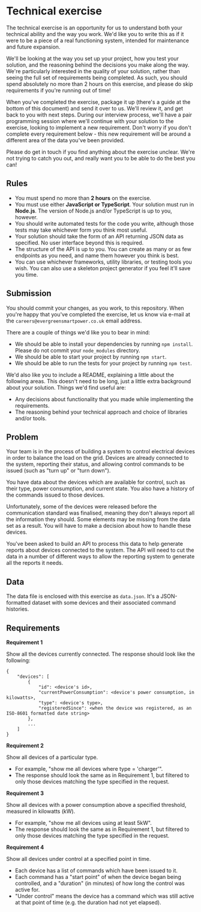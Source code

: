 # Technical exercise

The technical exercise is an opportunity for us to understand both your technical ability and the way you work. We'd like you to write this as if it were to be a piece of a real functioning system, intended for maintenance and future expansion.

We'll be looking at the way you set up your project, how you test your solution, and the reasoning behind the decisions you make along the way. We're particularly interested in the quality of your solution, rather than seeing the full set of requirements being completed. As such, you should spend absolutely no more than 2 hours on this exercise, and please do skip requirements if you're running out of time!

When you've completed the exercise, package it up (there's a guide at the bottom of this document) and send it over to us. We'll review it, and get back to you with next steps. During our interview process, we'll have a pair programming session where we'll continue with your solution to the exercise, looking to implement a new requirement. Don't worry if you don't complete every requirement below - this new requirement will be around a different area of the data you've been provided.

Please do get in touch if you find anything about the exercise unclear. We're not trying to catch you out, and really want you to be able to do the best you can!

## Rules

* You must spend no more than **2 hours** on the exercise.
* You must use either **JavaScript or TypeScript**. Your solution must run in **Node.js**. The version of Node.js and/or TypeScript is up to you, however.
* You should write automated tests for the code you write, although those tests may take whichever form you think most useful.
* Your solution should take the form of an API returning JSON data as specified. No user interface beyond this is required.
* The structure of the API is up to you. You can create as many or as few endpoints as you need, and name them however you think is best.
* You can use whichever frameworks, utility libraries, or testing tools you wish. You can also use a skeleton project generator if you feel it'll save you time.

## Submission

You should commit your changes, as you work, to this repository. When you're happy that you've completed the exercise, let us know via e-mail at the `careers@evergreensmartpower.co.uk` email address.

There are a couple of things we'd like you to bear in mind:

* We should be able to install your dependencies by running `npm install`. Please do not commit your `node_modules` directory.
* We should be able to start your project by running `npm start`.
* We should be able to run the tests for your project by running `npm test`.

We'd also like you to include a README, explaining a little about the following areas. This doesn't need to be long, just a little extra background about your solution. Things we'd find useful are:

* Any decisions about functionality that you made while implementing the requirements.
* The reasoning behind your technical approach and choice of libraries and/or tools.

## Problem

Your team is in the process of building a system to control electrical devices in order to balance the load on the grid. Devices are already connected to the system, reporting their status, and allowing control commands to be issued (such as "turn up" or "turn down").

You have data about the devices which are available for control, such as their type, power consumption, and current state. You also have a history of the commands issued to those devices.

Unfortunately, some of the devices were released before the communication standard was finalised, meaning they don't always report all the information they should. Some elements may be missing from the data set as a result. You will have to make a decision about how to handle these devices.

You've been asked to build an API to process this data to help generate reports about devices connected to the system. The API will need to cut the data in a number of different ways to allow the reporting system to generate all the reports it needs.

## Data

The data file is enclosed with this exercise as `data.json`. It's a JSON-formatted dataset with some devices and their associated command histories.

## Requirements

**Requirement 1**

Show all the devices currently connected. The response should look like the following:

```
{
    "devices": [
        {
            "id": <device's id>,
            "currentPowerConsumption": <device's power consumption, in kilowatts>,
            "type": <device's type>,
            "registeredSince": <when the device was registered, as an ISO-8601 formatted date string>
        },
        ...
    ]
}
```

**Requirement 2**

Show all devices of a particular type.

* For example, "show me all devices where type = 'charger'".
* The response should look the same as in Requirement 1, but filtered to only those devices matching the type specified in the request.

**Requirement 3**

Show all devices with a power consumption above a specified threshold, measured in kilowatts (kW).

* For example, "show me all devices using at least 5kW".
* The response should look the same as in Requirement 1, but filtered to only those devices matching the type specified in the request.

**Requirement 4**

Show all devices under control at a specified point in time.

* Each device has a list of commands which have been issued to it.
* Each command has a "start point" of when the device began being controlled, and a "duration" (in minutes) of how long the control was active for.
* "Under control" means the device has a command which was still active at that point of time (e.g. the duration had not yet elapsed).
